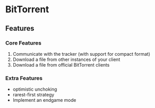 # BitTorrent

## Features

### Core Features

 1. Communicate with the tracker (with support for compact format)
 2. Download a file from other instances of your client
 3. Download a file from official BitTorrent clients

### Extra Features

 - optimistic unchoking 
 - rarest-first strategy 
 - Implement an endgame mode 
 